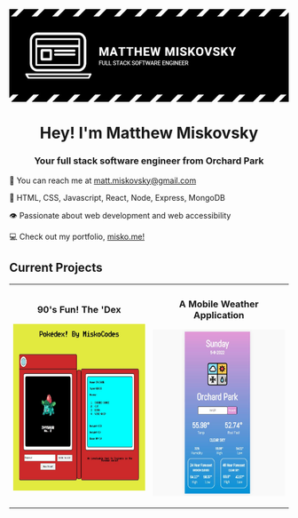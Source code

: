 <img align="center" src="https://github.com/misko9251/mattmiskovsky/blob/main/images/banner.JPG">
<h1 align="center">Hey! I'm Matthew Miskovsky</h1>
<h3 align="center">Your full stack software engineer from Orchard Park</h3>

:wave: You can reach me at <a href="mailto:matt.miskovsky@gmail.com">matt.miskovsky@gmail.com</a>   

:brain: HTML, CSS, Javascript, React, Node, Express, MongoDB

:eye: Passionate about web development and web accessibility

:computer: Check out my portfolio, [misko.me!](https://misko.me/)

<h2>Current Projects</h2>
<div align="center">
  <table>
    <tr>
        <td width="50%">
          <h3 align="center">90's Fun! The 'Dex</h3>
          <p align="center">
          <img width="300px" height="300px" src="https://github.com/misko9251/mattmiskovsky/blob/main/images/dex.JPG">
          </p>
        </td>
        <td width="50%">
          <h3 align="center">A Mobile Weather Application</h3>
          <p align="center">
          <img width="300px" height="300px" src="https://github.com/misko9251/mattmiskovsky/blob/main/images/weather.JPG">  
          </p>
        </td>
     </tr>


<!-- https://github.com/misko9251/mattmiskovsky/blob/main/images/dex.JPG -->
